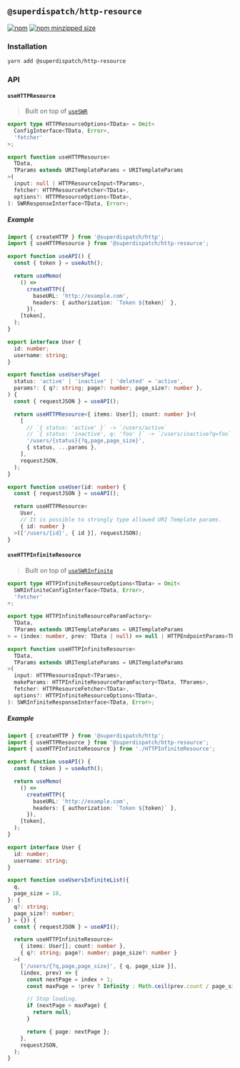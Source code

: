## `@superdispatch/http-resource`

[![npm](https://img.shields.io/npm/v/@superdispatch/http-resource)](https://www.npmjs.com/package/@superdispatch/http-resource)
[![npm minzipped size](https://img.shields.io/bundlephobia/minzip/@superdispatch/http-resource.svg)](https://bundlephobia.com/result?p=@superdispatch/http-resource)

### Installation

```bash
yarn add @superdispatch/http-resource
```

### API

#### `useHTTPResource`

> Built on top of [`useSWR`](https://swr.vercel.app/docs/options)

```ts
export type HTTPResourceOptions<TData> = Omit<
  ConfigInterface<TData, Error>,
  'fetcher'
>;

export function useHTTPResource<
  TData,
  TParams extends URITemplateParams = URITemplateParams
>(
  input: null | HTTPResourceInput<TParams>,
  fetcher: HTTPResourceFetcher<TData>,
  options?: HTTPResourceOptions<TData>,
): SWRResponseInterface<TData, Error>;
```

##### Example

```ts
import { createHTTP } from '@superdispatch/http';
import { useHTTPResource } from '@superdispatch/http-resource';

export function useAPI() {
  const { token } = useAuth();

  return useMemo(
    () =>
      createHTTP({
        baseURL: 'http://example.com',
        headers: { authorization: `Token ${token}` },
      }),
    [token],
  );
}

export interface User {
  id: number;
  username: string;
}

export function useUsersPage(
  status: 'active' | 'inactive' | 'deleted' = 'active',
  params?: { q?: string; page?: number; page_size?: number },
) {
  const { requestJSON } = useAPI();

  return useHTTPResource<{ items: User[]; count: number }>(
    [
      // `{ status: 'active' }` -> `/users/active`
      // `{ status: 'inactive', q: 'foo' }` -> `/users/inactive?q=foo`
      '/users/{status}{?q,page,page_size}',
      { status, ...params },
    ],
    requestJSON,
  );
}

export function useUser(id: number) {
  const { requestJSON } = useAPI();

  return useHTTPResource<
    User,
    // It is possible to strongly type allowed URI Template params.
    { id: number }
  >(['/users/{id}', { id }], requestJSON);
}
```

#### `useHTTPInfiniteResource`

> Built on top of [`useSWRInfinite`](https://swr.vercel.app/docs/pagination#use-swr-infinite)

```ts
export type HTTPInfiniteResourceOptions<TData> = Omit<
  SWRInfiniteConfigInterface<TData, Error>,
  'fetcher'
>;

export type HTTPInfiniteResourceParamFactory<
  TData,
  TParams extends URITemplateParams = URITemplateParams
> = (index: number, prev: TData | null) => null | HTTPEndpointParams<TParams>;

export function useHTTPInfiniteResource<
  TData,
  TParams extends URITemplateParams = URITemplateParams
>(
  input: HTTPResourceInput<TParams>,
  makeParams: HTTPInfiniteResourceParamFactory<TData, TParams>,
  fetcher: HTTPResourceFetcher<TData>,
  options?: HTTPInfiniteResourceOptions<TData>,
): SWRInfiniteResponseInterface<TData, Error>;
```

##### Example

```ts
import { createHTTP } from '@superdispatch/http';
import { useHTTPResource } from '@superdispatch/http-resource';
import { useHTTPInfiniteResource } from './HTTPInfiniteResource';

export function useAPI() {
  const { token } = useAuth();

  return useMemo(
    () =>
      createHTTP({
        baseURL: 'http://example.com',
        headers: { authorization: `Token ${token}` },
      }),
    [token],
  );
}

export interface User {
  id: number;
  username: string;
}

export function useUsersInfiniteList({
  q,
  page_size = 10,
}: {
  q?: string;
  page_size?: number;
} = {}) {
  const { requestJSON } = useAPI();

  return useHTTPInfiniteResource<
    { items: User[]; count: number },
    { q?: string; page?: number; page_size?: number }
  >(
    ['/users/{?q,page,page_size}', { q, page_size }],
    (index, prev) => {
      const nextPage = index + 1;
      const maxPage = !prev ? Infinity : Math.ceil(prev.count / page_size);

      // Stop loading.
      if (nextPage > maxPage) {
        return null;
      }

      return { page: nextPage };
    },
    requestJSON,
  );
}
```
